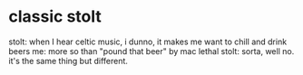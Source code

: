 <!--
id: 21062488
link: http://tumblr.atmos.org/post/21062488/classic-stolt
slug: classic-stolt
date: Fri Dec 07 2007 11:18:00 GMT-0800 (PST)
publish: 2007-12-07
tags: 
title: classic stolt
-->


classic stolt
=============

stolt: when I hear celtic music, i dunno, it makes me want to chill and
drink beers me: more so than "pound that beer" by mac lethal stolt:
sorta, well no. it's the same thing but different.

